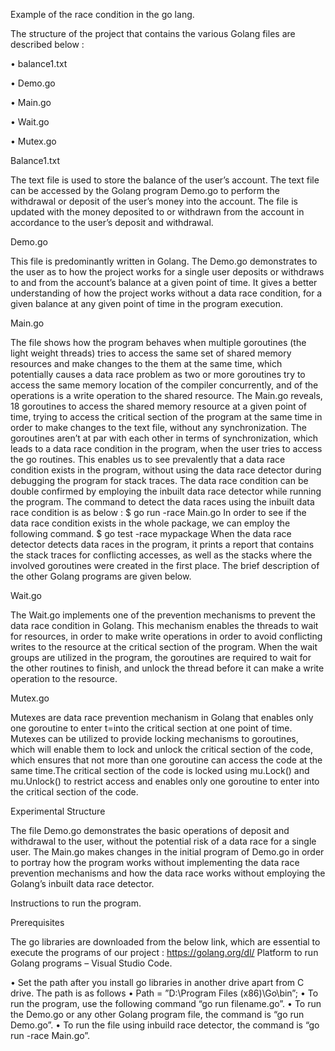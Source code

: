 Example of the race condition in the go lang.

The structure of the project that contains the various Golang files are described below :

• balance1.txt

• Demo.go

• Main.go

• Wait.go

• Mutex.go

Balance1.txt

The text file is used to store the balance of the user’s account. The text file can be accessed by the Golang program Demo.go to perform the withdrawal or deposit of the user’s money into the account. The file is updated with the money deposited to or withdrawn from the account in accordance to the user’s deposit and withdrawal.

Demo.go

This file is predominantly written in Golang. The Demo.go demonstrates to the user as to how the project works for a single user deposits or withdraws to and from the account’s balance at a given point of time. It gives a better understanding of how the project works without a data race condition, for a given balance at any given point of time in the program execution.

Main.go

The file shows how the program behaves when multiple goroutines (the light weight threads) tries to access the same set of shared memory resources and make changes to the them at the same time, which potentially causes a data race problem as two or more goroutines try to access the same memory location of the compiler concurrently, and of the operations is a write operation to the shared resource. The Main.go reveals, 18 goroutines to access the shared memory resource at a given point of time, trying to access the critical section of the program at the same time in order to make changes to the text file, without any synchronization. The goroutines aren’t at par with each other in terms of synchronization, which leads to a data race condition in the program, when the user tries to access the go routines.
This enables us to see prevalently that a data race condition exists in the program, without using the data race detector during debugging the program for stack traces. The data race condition can be double confirmed by employing the inbuilt data race detector while running the program. The command to detect the data races using the inbuilt data race condition is as below :
$ go run -race Main.go
In order to see if the data race condition exists in the whole package, we can employ the following command.
$ go test -race mypackage
When the data race detector detects data races in the program, it prints a report that contains the stack traces for conflicting accesses, as well as the stacks where the involved goroutines were created in the first place. The brief description of the other Golang programs are given below.

Wait.go

The Wait.go implements one of the prevention mechanisms to prevent the data race condition in Golang. This mechanism enables the threads to wait for resources, in order to make write operations in order to avoid conflicting writes to the resource at the critical section of the program.
When the wait groups are utilized in the program, the goroutines are required to wait for the other routines to finish, and unlock the thread before it can make a write operation to the resource. 

Mutex.go

Mutexes are data race prevention mechanism in Golang that enables only one goroutine to enter t=into the critical section at one point of time. Mutexes can be utilized to provide locking mechanisms to goroutines, which will enable them to lock and unlock the critical section of the code, which ensures that not more than one goroutine can access the code at the same time.The critical section of the code is locked using mu.Lock() and mu.Unlock() to restrict access and enables only one goroutine to enter into the critical section of the code.

Experimental Structure

The file Demo.go demonstrates the basic operations of deposit and withdrawal to the user, without the potential risk of a data race for a single user. The Main.go makes changes in the initial program of Demo.go in order to portray how the program works without implementing the data race prevention mechanisms and how the data race works without employing the Golang’s inbuilt data race detector.

Instructions to run the program.

Prerequisites

The go libraries are downloaded from the below link, which are essential to execute the programs of our project : https://golang.org/dl/
Platform to run Golang programs – Visual Studio Code.

• Set the path after you install go libraries in another drive apart from C drive. The path is as follows
• Path = ”D:\Program Files (x86)\Go\bin”;
• To run the program, use the following command “go run filename.go”.
• To run the Demo.go or any other Golang program file, the command is “go run Demo.go”.
• To run the file using inbuild race detector, the command is “go run -race Main.go”.

